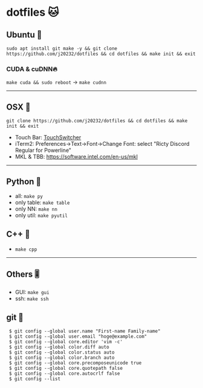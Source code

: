 # dotfiles 🐱

## Ubuntu 🏮

```
sudo apt install git make -y && git clone https://github.com/j20232/dotfiles && cd dotfiles && make init && exit
```


### CUDA & cuDNN🔥

`make cuda && sudo reboot` -> `make cudnn`

---

## OSX 🍎

```
git clone https://github.com/j20232/dotfiles && cd dotfiles && make init && exit
```

- Touch Bar: [TouchSwitcher](https://hazeover.com/touchswitcher.html)
- iTerm2: Preferences->Text->Font->Change Font: select "Ricty Discord Regular for Powerline"
- MKL & TBB: https://software.intel.com/en-us/mkl

---

## Python 🐍

- all: `make py`
- only table: `make table`
- only NN: `make nn`
- only util: `make pyutil`

## C++ 🐶
- `make cpp`

---

## Others 🎚

- GUI: `make gui`
- ssh: `make ssh`

## git 🐙

```fish
 $ git config --global user.name "First-name Family-name"
 $ git config --global user.email "hoge@example.com"
 $ git config --global core.editor 'vim -c'
 $ git config --global color.diff auto
 $ git config --global color.status auto
 $ git config --global color.branch auto
 $ git config --global core.precomposeunicode true
 $ git config --global core.quotepath false
 $ git config --global core.autocrlf false
 $ git config --list
```

